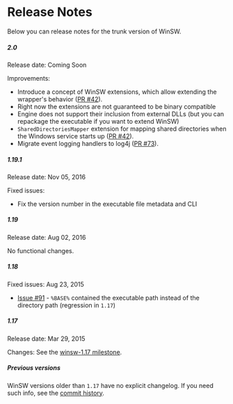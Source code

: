 Release Notes
====

Below you can release notes for the trunk version of WinSW.

##### 2.0

Release date: Coming Soon

Improvements:
* Introduce a concept of WinSW extensions, which allow extending the wrapper's behavior
([PR #42](https://github.com/kohsuke/winsw/pull/42)).
 * Right now the extensions are not guaranteed to be binary compatible
  * Engine does not support their inclusion from external DLLs (but you can repackage the executable if you want to extend WinSW)
* `SharedDirectoriesMapper` extension for mapping shared directories when the Windows service starts up 
([PR #42](https://github.com/kohsuke/winsw/pull/42)).
* Migrate event logging handlers to log4j
([PR #73](https://github.com/kohsuke/winsw/pull/73)).

##### 1.19.1

Release date: Nov 05, 2016

Fixed issues:

* Fix the version number in the executable file metadata and CLI

##### 1.19

Release date: Aug 02, 2016 

No functional changes.

##### 1.18

Fixed issues: Aug 23, 2015

* [Issue #91](https://github.com/kohsuke/winsw/issues/91) - `%BASE%` contained the executable path instead of the directory path (regression in `1.17`)


##### 1.17

Release date: Mar 29, 2015

Changes: See the [winsw-1.17 milestone](https://github.com/kohsuke/winsw/milestone/1).

##### Previous versions

WinSW versions older than `1.17` have no explicit changelog.
If you need such info, see the [commit history](https://github.com/kohsuke/winsw/commits/master).